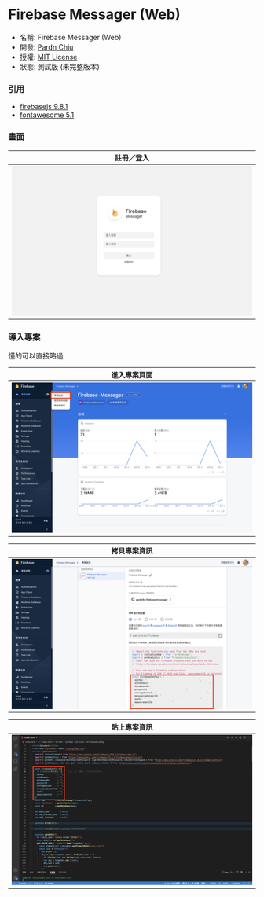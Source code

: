 # Firebase Messager (Web)

- 名稱: Firebase Messager (Web)
- 開發: [Pardn Chiu](mailto:chiuchingwei@icloud.com)
- 授權: [MIT License](./LICENSE)
- 狀態: 測試版 (未完整版本)

### 引用

- [firebasejs 9.8.1](https://firebase.google.com/docs/web/setup)
- [fontawesome 5.1](https://fontawesome.com)
### 畫面

| 註冊／登入 |
| --- |
| ![login](./preview/login.png)

### 導入專案

懂的可以直接略過

| 進入專案頁面 |
| --- |
| ![project-index](./preview/project-index.png) |

| 拷貝專案資訊 |
| --- |
| ![project-index](./preview/copy-data.png) |

| 貼上專案資訊 |
| --- |
| ![project-index](./preview/paste-data.png) |


